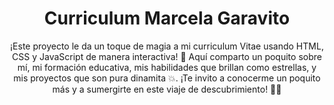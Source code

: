 <div align="center">

# Curriculum Marcela Garavito

¡Este proyecto le da un toque de magia a mi curriculum Vitae usando HTML, CSS y JavaScript de manera interactiva! 🚀 Aquí comparto un poquito sobre mí, mi formación educativa, mis habilidades que brillan como estrellas, y mis proyectos que son pura dinamita 💥. ¡Te invito a conocerme un poquito más y a sumergirte en este viaje de descubrimiento! 🌈😊

